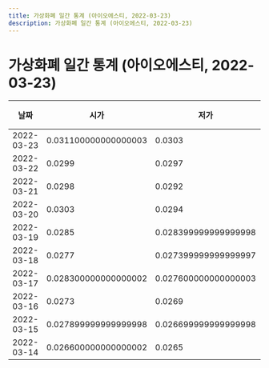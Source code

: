 ```yaml
---
title: 가상화폐 일간 통계 (아이오에스티, 2022-03-23)
description: 가상화폐 일간 통계 (아이오에스티, 2022-03-23)
---
```



가상화폐 일간 통계 (아이오에스티, 2022-03-23)
===

|날짜|시가|저가|고가|종가|비고|
|--|--|--|--|--|--|
|2022-03-23|0.031100000000000003|0.0303|0.032|0.0318|    |
|2022-03-22|0.0299|0.0297|0.0318|0.031|    |
|2022-03-21|0.0298|0.0292|0.030100000000000002|0.0299|    |
|2022-03-20|0.0303|0.0294|0.030899999999999997|0.0298|    |
|2022-03-19|0.0285|0.028399999999999998|0.030899999999999997|0.0303|    |
|2022-03-18|0.0277|0.027399999999999997|0.0288|0.0285|    |
|2022-03-17|0.028300000000000002|0.027600000000000003|0.028399999999999998|0.027899999999999998|    |
|2022-03-16|0.0273|0.0269|0.028300000000000002|0.0282|    |
|2022-03-15|0.027899999999999998|0.026699999999999998|0.028|0.0273|    |
|2022-03-14|0.026600000000000002|0.0265|0.0281|0.027899999999999998|    |
